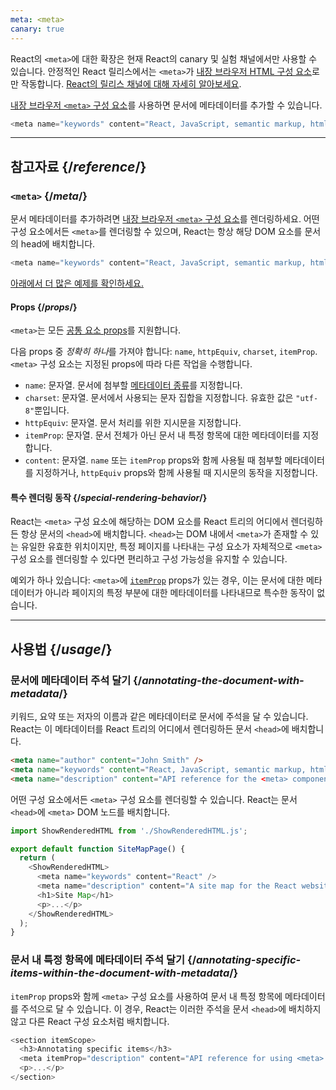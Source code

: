 ```yaml
---
meta: <meta>
canary: true
---
```


<Canary>

React의 `<meta>`에 대한 확장은 현재 React의 canary 및 실험 채널에서만 사용할 수 있습니다. 안정적인 React 릴리스에서는 `<meta>`가 [내장 브라우저 HTML 구성 요소](https://react.dev/reference/react-dom/components#all-html-components)로만 작동합니다. [React의 릴리스 채널에 대해 자세히 알아보세요](/community/versioning-policy#all-release-channels).

</Canary>


<Intro>

[내장 브라우저 `<meta>` 구성 요소](https://developer.mozilla.org/en-US/docs/Web/HTML/Element/meta)를 사용하면 문서에 메타데이터를 추가할 수 있습니다.

```js
<meta name="keywords" content="React, JavaScript, semantic markup, html" />
```

</Intro>

<InlineToc />

---

## 참고자료 {/*reference*/}

### `<meta>` {/*meta*/}

문서 메타데이터를 추가하려면 [내장 브라우저 `<meta>` 구성 요소](https://developer.mozilla.org/en-US/docs/Web/HTML/Element/meta)를 렌더링하세요. 어떤 구성 요소에서든 `<meta>`를 렌더링할 수 있으며, React는 항상 해당 DOM 요소를 문서의 head에 배치합니다.

```js
<meta name="keywords" content="React, JavaScript, semantic markup, html" />
```

[아래에서 더 많은 예제를 확인하세요.](#usage)

#### Props {/*props*/}

`<meta>`는 모든 [공통 요소 props](/reference/react-dom/components/common#props)를 지원합니다.

다음 props 중 *정확히 하나*를 가져야 합니다: `name`, `httpEquiv`, `charset`, `itemProp`. `<meta>` 구성 요소는 지정된 props에 따라 다른 작업을 수행합니다.

* `name`: 문자열. 문서에 첨부할 [메타데이터 종류](https://developer.mozilla.org/en-US/docs/Web/HTML/Element/meta/name)를 지정합니다.
* `charset`: 문자열. 문서에서 사용되는 문자 집합을 지정합니다. 유효한 값은 `"utf-8"`뿐입니다.
* `httpEquiv`: 문자열. 문서 처리를 위한 지시문을 지정합니다.
* `itemProp`: 문자열. 문서 전체가 아닌 문서 내 특정 항목에 대한 메타데이터를 지정합니다.
* `content`: 문자열. `name` 또는 `itemProp` props와 함께 사용될 때 첨부할 메타데이터를 지정하거나, `httpEquiv` props와 함께 사용될 때 지시문의 동작을 지정합니다.

#### 특수 렌더링 동작 {/*special-rendering-behavior*/}

React는 `<meta>` 구성 요소에 해당하는 DOM 요소를 React 트리의 어디에서 렌더링하든 항상 문서의 `<head>`에 배치합니다. `<head>`는 DOM 내에서 `<meta>`가 존재할 수 있는 유일한 유효한 위치이지만, 특정 페이지를 나타내는 구성 요소가 자체적으로 `<meta>` 구성 요소를 렌더링할 수 있다면 편리하고 구성 가능성을 유지할 수 있습니다.

예외가 하나 있습니다: `<meta>`에 [`itemProp`](https://developer.mozilla.org/en-US/docs/Web/HTML/Global_attributes/itemprop) props가 있는 경우, 이는 문서에 대한 메타데이터가 아니라 페이지의 특정 부분에 대한 메타데이터를 나타내므로 특수한 동작이 없습니다.

---

## 사용법 {/*usage*/}

### 문서에 메타데이터 주석 달기 {/*annotating-the-document-with-metadata*/}

키워드, 요약 또는 저자의 이름과 같은 메타데이터로 문서에 주석을 달 수 있습니다. React는 이 메타데이터를 React 트리의 어디에서 렌더링하든 문서 `<head>`에 배치합니다.

```html
<meta name="author" content="John Smith" />
<meta name="keywords" content="React, JavaScript, semantic markup, html" />
<meta name="description" content="API reference for the <meta> component in React DOM" />
```

어떤 구성 요소에서든 `<meta>` 구성 요소를 렌더링할 수 있습니다. React는 문서 `<head>`에 `<meta>` DOM 노드를 배치합니다.

<SandpackWithHTMLOutput>

```js src/App.js active
import ShowRenderedHTML from './ShowRenderedHTML.js';

export default function SiteMapPage() {
  return (
    <ShowRenderedHTML>
      <meta name="keywords" content="React" />
      <meta name="description" content="A site map for the React website" />
      <h1>Site Map</h1>
      <p>...</p>
    </ShowRenderedHTML>
  );
}
```

</SandpackWithHTMLOutput>

### 문서 내 특정 항목에 메타데이터 주석 달기 {/*annotating-specific-items-within-the-document-with-metadata*/}

`itemProp` props와 함께 `<meta>` 구성 요소를 사용하여 문서 내 특정 항목에 메타데이터를 주석으로 달 수 있습니다. 이 경우, React는 이러한 주석을 문서 `<head>`에 배치하지 않고 다른 React 구성 요소처럼 배치합니다.

```js
<section itemScope>
  <h3>Annotating specific items</h3>
  <meta itemProp="description" content="API reference for using <meta> with itemProp" />
  <p>...</p>
</section>
```